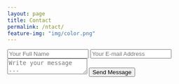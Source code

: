 ```yaml
---
layout: page
title: Contact
permalink: /ntact/
feature-img: "img/color.png"
---
```




  <!-- #1 -->
<form action="https://getsimpleform.com/messages?form_api_token=b1fa7db9c2797af21c9d9fca7316cbe7" method="post">
  <!-- the redirect_to is optional, the form will redirect to the referrer on submission -->
  <!-- #2 -->
  <input type='hidden' name='redirect_to' value='http://stph.co/thank-you' />
  <input type='text' name='name' placeholder='Your Full Name' />
  <input type='email' name='email' placeholder='Your E-mail Address' />
  <textarea name='message' placeholder='Write your message ...'></textarea>
  <input type='submit' value='Send Message' />
</form>
